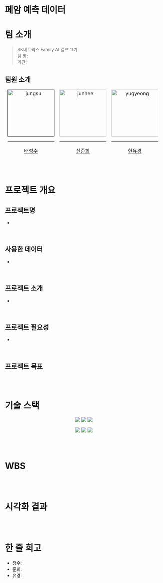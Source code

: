 # 폐암 예측 데이터

# 팀 소개
> SK네트웍스 Family AI 캠프 11기  <br/>
> 팀 명:  <br/>
> 기간:  <br/>

## 팀원 소개

<table>
  <thead>
    <td align="center">
      <a href="">
        <img src="https://github.com/user-attachments/assets/a28f14f0-2e04-4bb9-be4f-2fe81924e523" width="150" alt="jungsu"/><br /><hr/>
        배정수
      </a><br />
    </td>
    <td align="center">
      <a href="https://github.com/HybuKimo">
        <img src="https://github.com/HybuKimo.png" width="150" alt="junhee"/><br /><hr/>
        신준희
      </a><br />
    </td>
    <td align="center">
      <a href="https://github.com/yugyeongh">
        <img src="https://github.com/yugyeongh.png" width="150" alt="yugyeong"/><br /><hr/>
        현유경
      </a><br />
    </td>
  </thead>
</table>

<br/><br/>

# 프로젝트 개요

## 프로젝트명
- 
<br/>

## 사용한 데이터
-
<br/>

## 프로젝트 소개
-
<br/>

## 프로젝트 필요성
-
<br/>

## 프로젝트 목표

<br/><br/>

# 기술 스택
<p align="center">
  <img src="https://img.shields.io/badge/Notion-%23000000.svg?style=for-the-badge&logo=notion&logoColor=white">
  <img src="https://img.shields.io/badge/git-%23F05033.svg?style=for-the-badge&logo=git&logoColor=white">
  <img src="https://img.shields.io/badge/github-181717?style=for-the-badge&logo=github&logoColor=white">
</p>
<p align="center">
  <img src="https://img.shields.io/badge/Python-3776AB?style=for-the-badge&logo=Python&logoColor=white">
  <img src="https://img.shields.io/badge/Discord-%235865F2.svg?style=for-the-badge&logo=discord&logoColor=white">
  <img src="https://img.shields.io/badge/Visual%20Studio%20Code-0078d7.svg?style=for-the-badge&logo=vscode&logoColor=white">
</p>
<br/><br/>

# WBS

<br/><br/>

# 시각화 결과

<br/><br/>

# 한 줄 회고
- 정수: 
- 준희: 
- 유경: 
